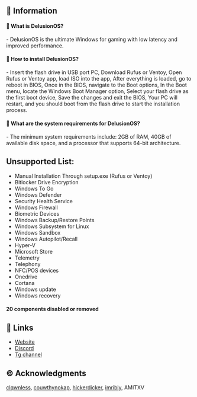 ## 📌 Information
<h4>🤔 What is DelusionOS?</h4>
<p>- DelusionOS is the ultimate Windows for gaming with low latency and improved performance.</p>

<h4>🤔 How to install DelusionOS?</h4>
<p>- Insert the flash drive in USB port PC, Download Rufus or Ventoy, Open Rufus or Ventoy app, load ISO into the app, After everything is loaded, go to reboot in BIOS, Once in the BIOS, navigate to the Boot options, In the Boot menu, locate the Windows Boot Manager option, Select your flash drive as the first boot device, Save the changes and exit the BIOS, Your PC will restart, and you should boot from the flash drive to start the installation process.</p>

<h4>🤔 What are the system requirements for DelusionOS?</h4>
<p>- The minimum system requirements include: 2GB of RAM, 40GB of available disk space, and a processor that supports 64-bit architecture.</p>

## Unsupported List:
- Manual Installation Through setup.exe (Rufus or Ventoy)
- Bitlocker Drive Encryption
- Windows To Go
- Windows Defender
- Security Health Service
- Windows Firewall
- Biometric Devices
- Windows Backup/Restore Points
- Windows Subsystem for Linux
- Windows Sandbox
- Windows Autopilot/Recall
- Hyper-V
- Microsoft Store
- Telemetry
- Telephony
- NFC/POS devices
- Onedrive
- Cortana
- Windows update
- Windows recovery
#### 20 components disabled or removed

## 🔗 Links
- [Website](https://deluos.vercel.app/)
- [Discord](https://dsc.gg/delusionos/)
- [Tg channel](https://t.me/DelusionOS/)

## ©️ Acknowledgments
[clqwnless](https://github.com/clqwnless),
[couwthynokap](https://github.com/couwthynokap),
[hickerdicker](https://github.com/hickerdicker),
[imribiy](https://github.com/imribiy),
AMITXV
